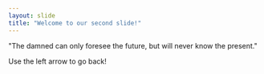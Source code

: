 ```yaml
---
layout: slide
title: "Welcome to our second slide!"
---
```

"The damned can only foresee the future, but will never know the present."

Use the left arrow to go back!
